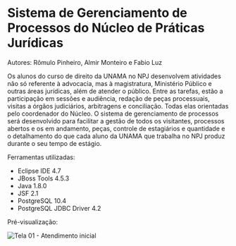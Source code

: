 <h1>Sistema de Gerenciamento de Processos do Núcleo de Práticas Jurídicas</h1>
<p>Autores: Rômulo Pinheiro, Almir Monteiro e Fabio Luz</p>
<p>Os alunos do curso de direito da UNAMA no NPJ desenvolvem atividades não só referente à advocacia, mas à magistratura, Ministério Público e outras áreas jurídicas, além de atender o público. Entre as tarefas, estão a participação em sessões e audiência, redação de peças processuais, visitas a órgãos judiciários, arbitragens e conciliação. Todas elas orientadas pelo coordenador do Núcleo. O sistema de gerenciamento de processos será desenvolvido para facilitar a gestão de todos os visitantes, processos abertos e os em andamento, peças, controle de estagiários e quantidade e o detalhamento do que cada aluno da UNAMA que trabalha no NPJ produz durante o seu tempo de estágio.</p>
<p>Ferramentas utilizadas:
  <ul>
    <li>Eclipse IDE 4.7</li>
    <li>JBoss Tools 4.5.3</li>
    <li>Java 1.8.0</li>
    <li>JSF 2.1</li>
    <li>PostgreSQL 10.4</li>
    <li>PostgreSQL JDBC Driver 4.2</li>
  </ul>
</p>
<p>Pré-visualização:</p>
<img src="sisnpj/mockups/mockup-01" alt="Tela 01 - Atendimento inicial">

